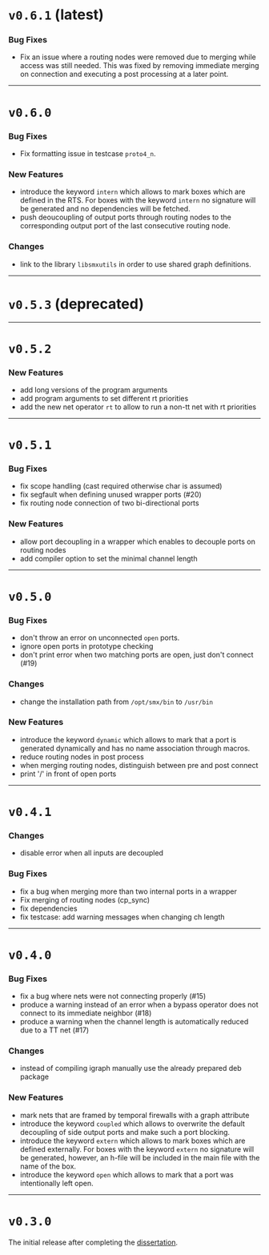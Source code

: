 # `v0.6.1` (latest)

### Bug Fixes

 - Fix an issue where a routing nodes were removed due to merging while access
   was still needed. This was fixed by removing immediate merging on connection
   and executing a post processing at a later point.


-------------------
# `v0.6.0`

### Bug Fixes

 - Fix formatting issue in testcase `proto4_n`.

### New Features

 - introduce the keyword `intern` which allows to mark boxes which are defined
   in the RTS. For boxes with the keyword `intern` no signature will be
   generated and no dependencies will be fetched.
 - push deoucoupling of output ports through routing nodes to the corresponding
   output port of the last consecutive routing node.

### Changes

 - link to the library `libsmxutils` in order to use shared graph definitions.


-------------------
# `v0.5.3` (deprecated)


-------------------
# `v0.5.2`

### New Features

 - add long versions of the program arguments
 - add program arguments to set different rt priorities
 - add the new net operator `rt` to allow to run a non-tt net with rt
   priorities


-------------------
# `v0.5.1`

### Bug Fixes

 - fix scope handling (cast required otherwise char is assumed)
 - fix segfault when defining unused wrapper ports (#20)
 - fix routing node connection of two bi-directional ports

### New Features

 - allow port decoupling in a wrapper which enables to decouple ports on
   routing nodes
 - add compiler option to set the minimal channel length


-------------------
# `v0.5.0`

### Bug Fixes

 - don't throw an error on unconnected `open` ports.
 - ignore open ports in prototype checking
 - don't print error when two matching ports are open, just don't connect (#19)

### Changes

 - change the installation path from `/opt/smx/bin` to `/usr/bin`

### New Features

 - introduce the keyword `dynamic` which allows to mark that a port is generated
   dynamically and has no name association through macros.
 - reduce routing nodes in post process
 - when merging routing nodes, distinguish between pre and post connect
 - print '/' in front of open ports


-------------------
# `v0.4.1`

### Changes

 - disable error when all inputs are decoupled

### Bug Fixes

 - fix a bug when merging more than two internal ports in a wrapper
 - Fix merging of routing nodes (cp_sync)
 - fix dependencies
 - fix testcase: add warning messages when changing ch length


-------------------
# `v0.4.0`

### Bug Fixes

 - fix a bug where nets were not connecting properly (#15)
 - produce a warning instead of an error when a bypass operator does not
   connect to its immediate neighbor (#18)
 - produce a warning when the channel length is automatically reduced due to a
   TT net (#17)

### Changes

 - instead of compiling igraph manually use the already prepared deb package

### New Features

 - mark nets that are framed by temporal firewalls with a graph attribute
 - introduce the keyword `coupled` which allows to overwrite the default
   decoupling of side output ports and make such a port blocking.
 - introduce the keyword `extern` which allows to mark boxes which are defined
   externally. For boxes with the keyword `extern` no signature will be
   generated, however, an h-file will be included in the main file with the
   name of the box.
 - introduce the keyword `open` which allows to mark that a port was
   intentionally left open.


-------------------
# `v0.3.0`

The initial release after completing the [dissertation](https://uhra.herts.ac.uk/handle/2299/21094).
